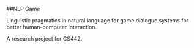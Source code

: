 ##NLP Game

Linguistic pragmatics in natural language for game dialogue 
systems for better human-computer interaction.

A research project for CS442.



